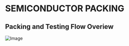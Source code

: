 # SEMICONDUCTOR PACKING

## Packing and Testing Flow Overiew
![Image](https://github.com/user-attachments/assets/5e47ecd1-02f0-4f02-8eac-bd82c742a931)



